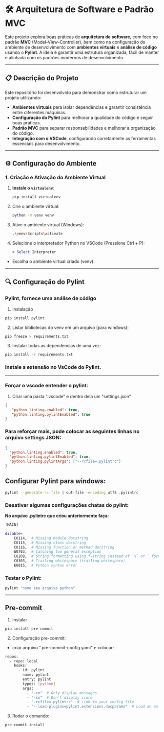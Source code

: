 # 🛠️ Arquitetura de Software e Padrão MVC

Este projeto explora boas práticas de **arquitetura de software**, com foco no padrão **MVC** (Model-View-Controller), bem como na configuração do ambiente de desenvolvimento com **ambientes virtuais** e **análise de código** usando o **Pylint**. A ideia é garantir uma estrutura organizada, fácil de manter e alinhada com os padrões modernos de desenvolvimento.

---

## 📋 Descrição do Projeto

Este repositório foi desenvolvido para demonstrar como estruturar um projeto utilizando:

- **Ambientes virtuais** para isolar dependências e garantir consistência entre diferentes máquinas.
- **Configuração do Pylint** para melhorar a qualidade do código e seguir boas práticas.
- **Padrão MVC** para separar responsabilidades e melhorar a organização do código.
- **Integração com o VSCode**, configurando corretamente as ferramentas essenciais para desenvolvimento.

---

## ⚙️ Configuração do Ambiente

### 1. Criação e Ativação do Ambiente Virtual

1. **Instale o `virtualenv`**:
   ```bash
   pip install virtualenv

2. Crie o ambiente virtual:
   ```bash
   python -m venv venv
   
3. Ative o ambiente virtual (Windows):
   ```bash
   .\venv\Scripts\activate

4. Selecione o interpretador Python no VSCode (Pressione Ctrl + P):
   ```mathematica
   > Select Interpreter
- Escolha o ambiente virtual criado (venv).

---

## 🔍 Configuração do Pylint
### Pylint, fornece uma análise de código
1. Instalação
```bash
pip install pylint
```
2. Listar bibliotecas do venv em um arquivo (para windows):
```bash
pip freeze > requirements.txt
```
3. Instalar todas as dependencias de uma vez:
```bash
pip install -r requirements.txt
```
### Instale a extensão no VsCode do Pylint.

---

### Forçar o vscode entender o pylint:
1. Criar uma pasta ".vscode" e dentro dela um "settings.json"
```json
{
   "python.linting.enabled": true,
   "python.linting.pylintEnabled": true
}
```
### Para reforçar mais, pode colocar as seguintes linhas no arquivo settings JSON:
```json
{
  "python.linting.enabled": true,
  "python.linting.pylintEnabled": true,
  "python.linting.pylintArgs": ["--rcfile=.pylintrc"]
}
```
## Configurar Pylint para windows:
```bash
pylint --generate-rc-file | out-file -encoding utf8 .pylintrc
```

### Desativar algumas configurações chatas do pylint:
**No arquivo .pylintrc que criou anteriormente faça:**
```bash
[MAIN]

disable=
    C0114,  # Missing module docstring
    C0115,  # Missing class docstring
    C0116,  # Missing function or method docstring
    W0703,  # Catching too general exception
    C0209,  # String formatting using f-string instead of `%` or `.format()`
    C0303,  # Trailing whitespace (trailing-whitespace)
    E0015,  # Python syntax error
```
### Testar o Pylint:
```bash
pylint "nome seu arquivo python"
```

---

## Pre-commit

1. Instalar
```bash
pip install pre-commit
```
2. Configuração pre-commit:
- criar arquivo ".pre-commit-config.yaml" e colocar:
```bash
repos:
  - repo: local
    hooks:
      - id: pylint
        name: pylint
        entry: pylint
        types: [python]
        args:
          - "-rn"  # Only display messages
          - "-sn"  # Don't display score
          - "-rcfile=.pylintrc"  # Link to your config file
          - "--load-plugins=pylint.extensions.docparams"  # Load an extension
```
3. Rodar o comando:
```bash
pre-commit install
```

